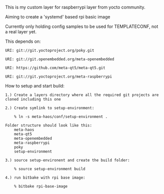 This is my custom layer for raspberrypi layer from yocto community.

Aiming to create a 'systemd' based rpi basic image

Currently only holding config samples to be used for TEMPLATECONF,
not a real layer yet.

This depends on:

    URI: git://git.yoctoproject.org/poky.git

    URI: git://git.openembedded.org/meta-openembedded

    URI: https://github.com/meta-qt5/meta-qt5.git

    URI: git://git.yoctoproject.org/meta-raspberrypi

How to setup and start build:

    1.) Create a layers directory where all the required git projects are cloned including this one

    2.) Create symlink to setup-environment:

        % ln -s meta-haos/conf/setup-environment .

    Folder structure should look like this:
        meta-haos
        meta-qt5
        meta-openembedded
        meta-raspberrypi
        poky
        setup-environment

    3.) source setup-environent and create the build folder:

        % source setup-environment build

    4.) run bitbake with rpi base image:

        % bitbake rpi-base-image

